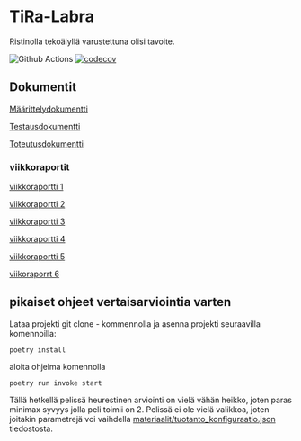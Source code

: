 # TiRa-Labra

Ristinolla tekoälyllä varustettuna olisi tavoite.

![Github Actions](https://github.com/aitoAarni/TiRa-Labra/workflows/CI/badge.svg)
[![codecov](https://codecov.io/gh/aitoAarni/TiRa-Labra/branch/main/graph/badge.svg?token=G521CJR0IT)](https://codecov.io/gh/aitoAarni/TiRa-Labra)




## Dokumentit

[Määrittelydokumentti](https://github.com/aitoAarni/TiRa-Labra/blob/main/dokumentaatio/m%C3%A4%C3%A4rittelydokumentti.md)

[Testausdokumentti](https://github.com/aitoAarni/TiRa-Labra/blob/main/dokumentaatio/Testausdokumentti.md)

[Toteutusdokumentti](https://github.com/aitoAarni/TiRa-Labra/blob/main/dokumentaatio/toteutusdokumentti.md)

### viikkoraportit

[viikkoraportti 1](https://github.com/aitoAarni/TiRa-Labra/blob/main/dokumentaatio/viikkoraportti1.md)

[viikkoraportti 2](https://github.com/aitoAarni/TiRa-Labra/blob/main/dokumentaatio/viikkoraportti2.md)

[viikkoraportti 3](https://github.com/aitoAarni/TiRa-Labra/blob/main/dokumentaatio/viikkoraportti3.md)

[viikkoraportti 4](https://github.com/aitoAarni/TiRa-Labra/blob/main/dokumentaatio/viikkoraportti4.md)

[viikkoraportti 5](https://github.com/aitoAarni/TiRa-Labra/blob/main/dokumentaatio/viikkoraportti5.md)

[viikoraporrt 6](https://github.com/aitoAarni/TiRa-Labra/blob/main/dokumentaatio/viikkoraportti6.md)

## pikaiset ohjeet vertaisarviointia varten


Lataa projekti git clone - kommennolla ja asenna projekti seuraavilla komennoilla:

```
poetry install
```

aloita ohjelma komennolla

```
poetry run invoke start 
```
Tällä hetkellä pelissä heurestinen arviointi on vielä vähän heikko, joten paras minimax syvyys jolla peli toimii on 2. Pelissä ei ole vielä valikkoa, joten joitakin parametrejä voi vaihdella [materiaalit/tuotanto_konfiguraatio.json](https://github.com/aitoAarni/TiRa-Labra/blob/main/materiaalit/tuotanto_konfiguraatio.json) tiedostosta.
